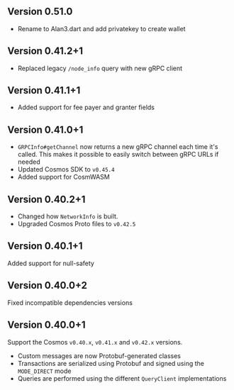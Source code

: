 ## Version 0.51.0
- Rename to Alan3.dart and add privatekey to create wallet

## Version 0.41.2+1
- Replaced legacy `/node_info` query with new gRPC client

## Version 0.41.1+1
- Added support for fee payer and granter fields

## Version 0.41.0+1
- `GRPCInfo#getChannel` now returns a new gRPC channel each time it's called. This makes it possible to easily switch between gRPC URLs if needed
- Updated Cosmos SDK to `v0.45.4` 
- Added support for CosmWASM

## Version 0.40.2+1
- Changed how `NetworkInfo` is built.
- Upgraded Cosmos Proto files to `v0.42.5`

## Version 0.40.1+1
Added support for null-safety

## Version 0.40.0+2 
Fixed incompatible dependencies versions

## Version 0.40.0+1
Support the Cosmos `v0.40.x`, `v0.41.x` and `v0.42.x` versions.

- Custom messages are now Protobuf-generated classes
- Transactions are serialized using Protobuf and signed using the `MODE_DIRECT` mode
- Queries are performed using the different `QueryClient` implementations
